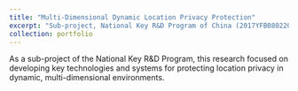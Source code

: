```yaml
---
title: "Multi-Dimensional Dynamic Location Privacy Protection"
excerpt: "Sub-project, National Key R&D Program of China (2017YFB0802203)<br/><img src='/images/500x300.png'>"
collection: portfolio
---
```


As a sub-project of the National Key R&D Program, this research focused on developing key technologies and systems for protecting location privacy in dynamic, multi-dimensional environments.

